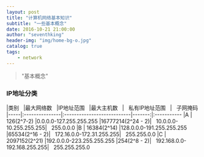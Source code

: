 ```yaml
---
layout: post
title: "计算机网络基本知识"
subtitle: "一些基本概念"
date: 2016-10-21 21:00:00
author: "seventhking"
header-img: "img/home-bg-o.jpg"
catalog: true
tags:
    - network
---
```


> "基本概念"

### IP地址分类

|类别&nbsp;&nbsp;&nbsp;|最大网络数&nbsp;&nbsp;&nbsp;|IP地址范围&nbsp;&nbsp;&nbsp;|最大主机数&nbsp;&nbsp;&nbsp;|&nbsp;&nbsp;&nbsp;私有IP地址范围&nbsp;&nbsp;&nbsp;|&nbsp;&nbsp;&nbsp;子网掩码
|-----|:---------------|:---------------------------|-------:|:-----------
|A    |  126(2^7-2)    |0.0.0.0-127.255.255.255   |16777214(2^24 - 2)|&nbsp;&nbsp;&nbsp;10.0.0.0-10.255.255.255|&nbsp;&nbsp;&nbsp;255.0.0.0
|B    |  16384(2^14)   |128.0.0.0-191.255.255.255 |65534(2^16 - 2)|&nbsp;&nbsp;&nbsp;172.16.0.0-172.31.255.255|&nbsp;&nbsp;&nbsp;255.255.0.0
|C    |  2097152(2^21) |192.0.0.0-223.255.255.255 |254(2^8 - 2)|&nbsp;&nbsp;&nbsp;192.168.0.0-192.168.255.255|&nbsp;&nbsp;&nbsp;255.255.255.0
